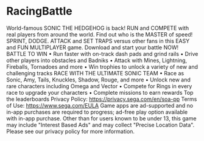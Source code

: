 # RacingBattle
World-famous SONIC THE HEDGEHOG is back! RUN and COMPETE with real
players from around the world. Find out who is the MASTER of speed! SPRINT,
DODGE. ATTACK and SET TRAPS versus other fans in this EASY and FUN
MULTIPLAYER game. Download and start your battle NOW!
BATTLE TO WIN
• Run faster with on-track dash pads and grind rails
• Drive other players into obstacles and Badniks
• Attack with Mines, Lightning, Fireballs, Tornadoes and more
• Win trophies to unlock a variety of new and challenging tracks
RACE WITH THE ULTIMATE SONIC TEAM
• Race as Sonic, Amy, Tails, Knuckles, Shadow, Rouge, and more
• Unlock new and rare characters including Omega and Vector
• Compete for Rings in every race to upgrade your characters
• Complete missions to earn rewards
Top the leaderboards
Privacy Policy: https://privacy.sega.com/en/soa-pp
Terms of Use: https://www.sega.com/EULA
Game apps are ad-supported and no in-app purchases are required to progress;
ad-free play option available with in-app purchase.
Other than for users known to be under 13, this game may include "Interest Based
Ads" and may collect "Precise Location Data". Please see our privacy policy for
more information.
